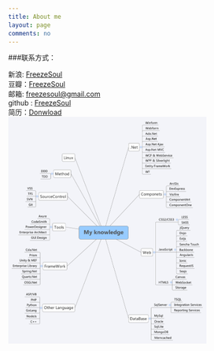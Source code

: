```yaml
---
title: About me
layout: page
comments: no
---
```


###联系方式：        

新浪: [FreezeSoul](http://weibo.com/1481864575)	 
豆瓣：[FreezeSoul](http://www.douban.com/people/FreezeSoul/)  
邮箱: [freezesoul@gmail.com](mailto:freezesoul@gmail.com)     
github : [FreezeSoul](https://github.com/freezesoul)
<br/>
简历：<a href="/files/NoResume">Donwload</a>
<br/>
<img src="/files/My knowledge.svg" width="80%">

